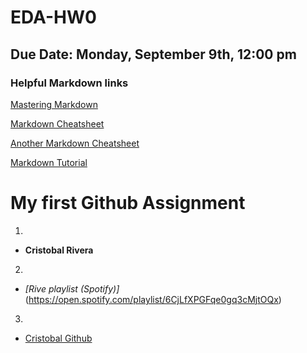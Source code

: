 # EDA-HW0
## Due Date: Monday, September 9th, 12:00 pm 
### Helpful Markdown links
[Mastering Markdown](https://guides.github.com/features/mastering-markdown/)

[Markdown Cheatsheet](https://github.com/adam-p/markdown-here/wiki/Markdown-Cheatsheet)

[Another Markdown Cheatsheet](https://guides.github.com/pdfs/markdown-cheatsheet-online.pdf)

[Markdown Tutorial](https://www.markdowntutorial.com/)




# My first Github Assignment

1. 
  * **Cristobal Rivera**
2. 
  * _[Rive playlist (Spotify)]_(https://open.spotify.com/playlist/6CjLfXPGFqe0gq3cMjtOQx)
3. 
  *  [Cristobal Github](https://github.com/cristobalrivera)
  